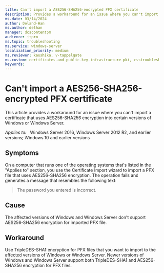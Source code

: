```yaml
---
title: Can't import a AES256-SHA256-encrypted PFX certificate
description: Provides a workaround for an issue where you can't import a certificate that uses AES256-SHA256 encryption into certain versions of Windows or Windows Server.
ms.date: 03/14/2024
author: Deland-Han
ms.author: delhan
manager: dcscontentpm
audience: itpro
ms.topic: troubleshooting
ms.service: windows-server
localization_priority: medium
ms.reviewer: kaushika, v-tappelgate
ms.custom: certificates-and-public-key-infrastructure-pki, csstroubleshoot
keywords: 
---
```


# Can't import a AES256-SHA256-encrypted PFX certificate

This article provides a workaround for an issue where you can't import a certificate that uses AES256-SHA256 encryption into certain versions of Windows or Windows Server.

_Applies to:_ &nbsp; Windows Server 2016, Windows Server 2012 R2, and earlier versions; Windows 10 and earlier versions

## Symptoms

On a computer that runs one of the operating systems that's listed in the "Applies to" section, you use the Certificate Import wizard to import a PFX file that uses AES256-SHA256 encryption. The operation fails and generates a message that resembles the following text:

> The password you entered is incorrect.

## Cause

The affected versions of Windows and Windows Server don't support AES256-SHA256 encryption for imported PFX file.

## Workaround

Use TripleDES-SHA1 encryption for PFX files that you want to import to the affected versions of Windows or Windows Server. Newer versions of Windows and Windows Server support both TripleDES-SHA1 and AES256-SHA256 encryption for PFX files.


